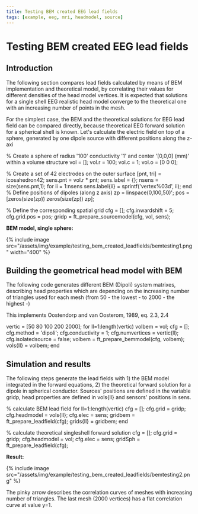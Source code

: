 ```yaml
---
title: Testing BEM created EEG lead fields
tags: [example, eeg, mri, headmodel, source]
---
```


# Testing BEM created EEG lead fields

## Introduction
The following section compares lead fields calculated by means of BEM implementation and theoretical model, by correlating their values for different densities of the head model vertices. It is expected that solutions for a single shell EEG realistic head model converge to the theoretical one with an increasing number of points in the mesh.

For the simplest case, the BEM and the theoretical solutions for EEG lead field can be compared directly, because theoretical EEG forward solution for a spherical shell is known. Let's calculate the electric field on top of a sphere, generated by one dipole source with different positions along the z-axi

  % Create a sphere of radius '100' conductivity '1' and center '[0,0,0] (mm)' within a volume structure
  vol   = [];
  vol.r = 100;
  vol.c = 1;
  vol.o = [0 0 0];

  % Create a set of 42 electrodes on the outer surface
  [pnt, tri] = icosahedron42;
  sens.pnt   = vol.r * pnt;
  sens.label = {};
  nsens  = size(sens.pnt,1);
  for ii = 1:nsens
    sens.label{ii} = sprintf('vertex%03d', ii);
  end
  % Define positions of dipoles (along z axis)
  zp = linspace(0,100,50)';
  pos = [zeros(size(zp)) zeros(size(zp)) zp];

  % Define the corresponding spatial grid
  cfg = [];
  cfg.inwardshift = 5;
  cfg.grid.pos = pos;
  gridp = ft_prepare_sourcemodel(cfg, vol, sens);

**BEM model, single sphere:**

{% include image src="/assets/img/example/testing_bem_created_leadfields/bemtesting1.png" width="400" %}

## Building the geometrical head model with BEM

The following code generates different BEM (Dipoli) system matrixes, describing head properties which are depending on the increasing number of triangles used for each mesh (from 50 - the lowest - to 2000 - the highest -)

This implements Oostendorp and van Oosterom, 1989, eq. 2.3, 2.4


  vertic = [50 80 100 200 2000];
  for ll=1:length(vertic)
    volbem = vol;
    cfg = [];
    cfg.method = 'dipoli';
    cfg.conductivity  = 1;
    cfg.numvertices = vertic(ll);
    cfg.isolatedsource = false;
    volbem = ft_prepare_bemmodel(cfg, volbem);
    vols{ll} = volbem;
  end



## Simulation and results

The following steps generate the lead fields with 1) the BEM model integrated in the forward equations,
2) the theoretical forward solution for a dipole in spherical conductor. Sources' positions are defined in the variable gridp, head properties are defined in vols{ll} and sensors' positions in sens.

  % calculate BEM lead field
  for ll=1:length(vertic)
    cfg = [];
    cfg.grid = gridp;
    cfg.headmodel = vols{ll};
    cfg.elec = sens;
    gridbem = ft_prepare_leadfield(cfg);
    grids{ll} = gridbem;
  end

  % calculate theoretical singleshell forward solution
  cfg = [];
  cfg.grid = gridp;
  cfg.headmodel = vol;
  cfg.elec = sens;
  gridSph = ft_prepare_leadfield(cfg);

**Result:**

{% include image src="/assets/img/example/testing_bem_created_leadfields/bemtesting2.png" %}

The pinky arrow describes the correlation curves of meshes with increasing number of triangles. The last mesh (2000 vertices) has a flat correlation curve at value y=1.
